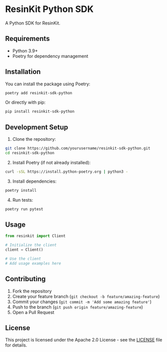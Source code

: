 # ResinKit Python SDK

A Python SDK for ResinKit.

## Requirements

- Python 3.9+
- Poetry for dependency management

## Installation

You can install the package using Poetry:

```bash
poetry add resinkit-sdk-python
```

Or directly with pip:

```bash
pip install resinkit-sdk-python
```

## Development Setup

1. Clone the repository:
```bash
git clone https://github.com/yourusername/resinkit-sdk-python.git
cd resinkit-sdk-python
```

2. Install Poetry (if not already installed):
```bash
curl -sSL https://install.python-poetry.org | python3 -
```

3. Install dependencies:
```bash
poetry install
```

4. Run tests:
```bash
poetry run pytest
```

## Usage

```python
from resinkit import Client

# Initialize the client
client = Client()

# Use the client
# Add usage examples here
```

## Contributing

1. Fork the repository
2. Create your feature branch (`git checkout -b feature/amazing-feature`)
3. Commit your changes (`git commit -m 'Add some amazing feature'`)
4. Push to the branch (`git push origin feature/amazing-feature`)
5. Open a Pull Request

## License

This project is licensed under the Apache 2.0 License - see the [LICENSE](LICENSE) file for details.
